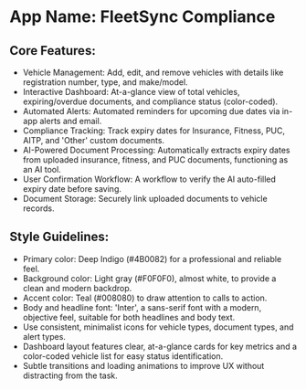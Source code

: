 # **App Name**: FleetSync Compliance

## Core Features:

- Vehicle Management: Add, edit, and remove vehicles with details like registration number, type, and make/model.
- Interactive Dashboard: At-a-glance view of total vehicles, expiring/overdue documents, and compliance status (color-coded).
- Automated Alerts: Automated reminders for upcoming due dates via in-app alerts and email.
- Compliance Tracking: Track expiry dates for Insurance, Fitness, PUC, AITP, and 'Other' custom documents.
- AI-Powered Document Processing: Automatically extracts expiry dates from uploaded insurance, fitness, and PUC documents, functioning as an AI tool.
- User Confirmation Workflow: A workflow to verify the AI auto-filled expiry date before saving.
- Document Storage: Securely link uploaded documents to vehicle records.

## Style Guidelines:

- Primary color: Deep Indigo (#4B0082) for a professional and reliable feel.
- Background color: Light gray (#F0F0F0), almost white, to provide a clean and modern backdrop.
- Accent color: Teal (#008080) to draw attention to calls to action.
- Body and headline font: 'Inter', a sans-serif font with a modern, objective feel, suitable for both headlines and body text.
- Use consistent, minimalist icons for vehicle types, document types, and alert types.
- Dashboard layout features clear, at-a-glance cards for key metrics and a color-coded vehicle list for easy status identification.
- Subtle transitions and loading animations to improve UX without distracting from the task.